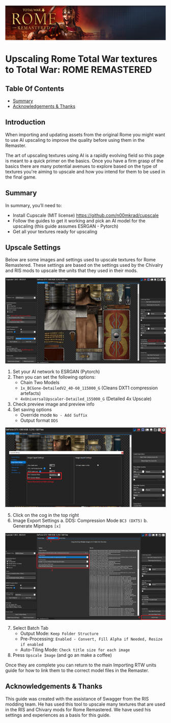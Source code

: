 ![Workshop_header_template](/Workshop_header_template.png)
# Upscaling Rome Total War textures to Total War: ROME REMASTERED

## Table Of Contents

* [Summary](#summary)
* [Acknowledgements &amp; Thanks](#acknowledgements--thanks)

## Introduction

When importing and updating assets from the original Rome you might want to use AI upscaling to improve the quality before using them in the Remaster.

The art of upscaling textures using AI is a rapidly evolving field so this page is meant to a quick primer on the basics. Once you have a firm grasp of the basics there are many potential avenues to explore based on the type of textures you're aiming to upscale and how you intend for them to be used in the final game.

## Summary

In summary, you’ll need to:

* Install Cupscale (MIT license) https://github.com/n00mkrad/cupscale
* Follow the guides to get it working and pick an AI model for the upscaling (this guide assumes ESRGAN - Pytorch)
* Get all your textures ready for upscaling

## Upscale Settings

Below are some images and settings used to upscale textures for Rome Remastered. These settings are based on the settings used by the Chivalry and RIS mods to upscale the units that they used in their mods.

![Workshop_header_template](images/Cupscale_Screen1.png)

1. Set your AI network to ESRGAN (Pytorch)
2. Then you can set the following options:
   * Chain Two Models
   * `1x_BCGone-DetailedV2_40-60_115000_G` (Cleans DXT1 compression artefacts)
   * `4xUniversalUpscaler-Detailed_155000_G` (Detailed 4x Upscale)
3. Check preview image and preview info
4. Set saving options
   * Override mode `No - Add Suffix`
   * Output format `DDS` 
	
![Workshop_header_template](images/Cupscale_Screen2.png)	
	
5. Click on the cog in the top right	
6. Image Export Settings
	a. DDS: Compression Mode `BC3 (DXT5)`
	b. Generate Mipmaps `[x]`

![Workshop_header_template](images/Cupscale_Screen3.png)

7. Select Batch Tab
   * Output Mode: `Keep Folder Structure`
   * Pre-Processing: `Enabled - Convert, Fill Alpha if Needed, Resize if enabled`
   * Auto-Tiling Mode: `Check title size for each image`
8. Press `Upscale Image` (and go an make a coffee)
	
Once they are complete you can return to the main Importing RTW units guide for how to link them to the correct model files in the Remaster.

## Acknowledgements & Thanks

This guide was created with the assistance of Swagger from the RIS modding team. He has used this tool to upscale many textures that are used in the RIS and Chivary mods for Rome Remastered. We have used his settings and experiences as a basis for this guide.

